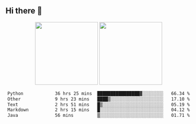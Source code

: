 ## Hi there 👋
<div align="center">
<span>  </span>
<img height="170px" src="https://github-readme-stats.vercel.app/api?username=LZvoid&show_icons=true&count_private==true&v=3" /><span>        </span><img height="170px" src="https://github-readme-stats.vercel.app/api/top-langs/?username=LZvoid&layout=compact&langs_count=8&v=3" />
<span>  </span>
</div>
<div align="center">

<!--START_SECTION:waka-->

```txt
Python            36 hrs 25 mins  ████████████████▓░░░░░░░░   66.34 %
Other             9 hrs 23 mins   ████▒░░░░░░░░░░░░░░░░░░░░   17.10 %
Text              2 hrs 51 mins   █▒░░░░░░░░░░░░░░░░░░░░░░░   05.19 %
Markdown          2 hrs 15 mins   █░░░░░░░░░░░░░░░░░░░░░░░░   04.12 %
Java              56 mins         ▒░░░░░░░░░░░░░░░░░░░░░░░░   01.71 %
```

<!--END_SECTION:waka-->
</div>
